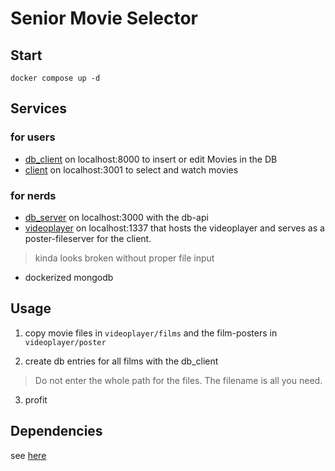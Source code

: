 # Senior Movie Selector

## Start

`docker compose up -d`

## Services

### for users

- [db_client](http://localhost:8000) on localhost:8000 to insert or edit Movies in the DB
- [client](http://localhost:3001) on localhost:3001 to select and watch movies

### for nerds

- [db_server](http://localhost:3000) on localhost:3000 with the db-api
- [videoplayer](http://localhost:1337/main.html) on localhost:1337 that hosts the videoplayer and serves as a poster-fileserver for the client.
> kinda looks broken without proper file input
- dockerized mongodb

## Usage

1. copy movie files in `videoplayer/films` and the film-posters in `videoplayer/poster`

2. create db entries for all films with the db_client

> Do not enter the whole path for the files. The filename is all you need.

3. profit


## Dependencies
see [here](DEPENDENCIES.md)
